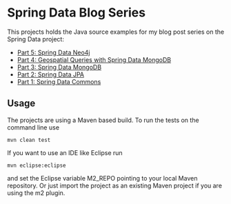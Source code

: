# Spring Data Blog Series

This projects holds the Java source examples for my blog post series on the Spring Data project:

* [Part 5: Spring Data Neo4j](http://blog.codecentric.de/en/2012/02/spring-data-neo4j/)
* [Part 4: Geospatial Queries with Spring Data MongoDB](http://blog.codecentric.de/en/2012/02/spring-data-mongodb-geospatial-queries/)
* [Part 3: Spring Data MongoDB](http://blog.codecentric.de/en/2012/02/spring-data-mongodb/)
* [Part 2: Spring Data JPA](http://blog.codecentric.de/en/2012/01/spring-data-jpa/)
* [Part 1: Spring Data Commons](http://blog.codecentric.de/en/2011/12/spring-data-commons/)

## Usage

The projects are using a Maven based build. To run the tests on the command line use

	mvn clean test
   
If you want to use an IDE like Eclipse run

	mvn eclipse:eclipse
   
and set the Eclipse variable M2_REPO pointing to your local Maven repository. Or just import the project as an existing Maven project if you are using the m2 plugin.
 
